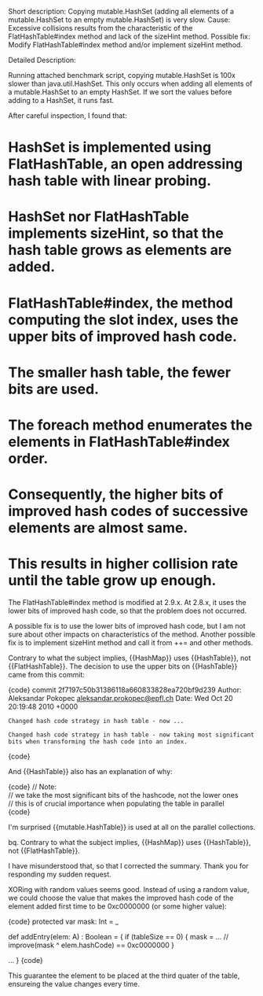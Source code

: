 Short description: Copying mutable.HashSet (adding all elements of a mutable.HashSet to an empty mutable.HashSet) is very slow.
Cause: Excessive collisions results from the characteristic of the FlatHashTable#index method and lack of the sizeHint method.
Possible fix: Modify FlatHashTable#index method and/or implement sizeHint method.


Detailed Description:

Running attached benchmark script, copying mutable.HashSet is 100x slower than java.util.HashSet.
This only occurs when adding all elements of a mutable.HashSet to an empty HashSet.
If we sort the values before adding to a HashSet, it runs fast.

After careful inspection, I found that:

# HashSet is implemented using FlatHashTable, an open addressing hash table with linear probing.
# HashSet nor FlatHashTable implements sizeHint, so that the hash table grows as elements are added.
# FlatHashTable#index, the method computing the slot index, uses the upper bits of improved hash code.
# The smaller hash table, the fewer bits are used.
# The foreach method enumerates the elements in FlatHashTable#index order.
# Consequently, the higher bits of improved hash codes of successive elements are almost same.
# This results in higher collision rate until the table grow up enough.

The FlatHashTable#index method is modified at 2.9.x.
At 2.8.x, it uses the lower bits of improved hash code, so that the problem does not occurred.

A possible fix is to use the lower bits of improved hash code, but I am not sure about other impacts on characteristics of the method.
Another possible fix is to implement sizeHint method and call it from ++= and other methods.

Contrary to what the subject implies, {{HashMap}} uses {{HashTable}}, not {{FlatHashTable}}.
The decision to use the upper bits on {{HashTable}} came from this commit:

{code}
commit 2f7197c50b31386118a660833828ea720bf9d239
Author: Aleksandar Pokopec <aleksandar.prokopec@epfl.ch>
Date:   Wed Oct 20 20:19:48 2010 +0000

    Changed hash code strategy in hash table - now ...
    
    Changed hash code strategy in hash table - now taking most significant bits when transforming the hash code into an index.
{code}

And {{HashTable}} also has an explanation of why:

{code}
  // Note:                                                                                                      
  // we take the most significant bits of the hashcode, not the lower ones                                      
  // this is of crucial importance when populating the table in parallel   
{code}

I'm surprised {{mutable.HashTable}} is used at all on the parallel collections.

bq. Contrary to what the subject implies, {{HashMap}} uses {{HashTable}}, not {{FlatHashTable}}.

I have misunderstood that, so that I corrected the summary.
Thank you for responding my sudden request.

XORing with random values seems good.
Instead of using a random value, we could choose the value that makes the improved hash code of the element added first time to be 0xc0000000 (or some higher value):

{code}
protected var mask: Int = _

def addEntry(elem: A) : Boolean = {
  if (tableSize == 0) {
    mask = ...
    // improve(mask ^ elem.hashCode) == 0xc0000000
  }

  ...
}
{code}

This guarantee the element to be placed at the third quater of the table, ensureing the value changes every time.
